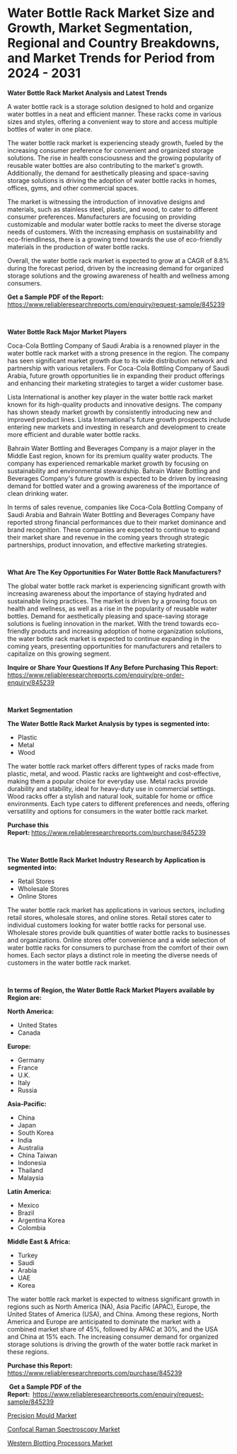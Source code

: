 <p><h1>Water Bottle Rack Market Size and Growth, Market Segmentation, Regional and Country Breakdowns, and Market Trends for Period from 2024 -  2031</h1></p><p><strong>Water Bottle Rack Market Analysis and Latest Trends</strong></p>
<p><p>A water bottle rack is a storage solution designed to hold and organize water bottles in a neat and efficient manner. These racks come in various sizes and styles, offering a convenient way to store and access multiple bottles of water in one place.</p><p>The water bottle rack market is experiencing steady growth, fueled by the increasing consumer preference for convenient and organized storage solutions. The rise in health consciousness and the growing popularity of reusable water bottles are also contributing to the market's growth. Additionally, the demand for aesthetically pleasing and space-saving storage solutions is driving the adoption of water bottle racks in homes, offices, gyms, and other commercial spaces.</p><p>The market is witnessing the introduction of innovative designs and materials, such as stainless steel, plastic, and wood, to cater to different consumer preferences. Manufacturers are focusing on providing customizable and modular water bottle racks to meet the diverse storage needs of customers. With the increasing emphasis on sustainability and eco-friendliness, there is a growing trend towards the use of eco-friendly materials in the production of water bottle racks.</p><p>Overall, the water bottle rack market is expected to grow at a CAGR of 8.8% during the forecast period, driven by the increasing demand for organized storage solutions and the growing awareness of health and wellness among consumers.</p></p>
<p><strong>Get a Sample PDF of the Report:&nbsp;</strong> <a href="https://www.reliableresearchreports.com/enquiry/request-sample/845239">https://www.reliableresearchreports.com/enquiry/request-sample/845239</a></p>
<p>&nbsp;</p>
<p><strong>Water Bottle Rack Major Market Players</strong></p>
<p><p>Coca-Cola Bottling Company of Saudi Arabia is a renowned player in the water bottle rack market with a strong presence in the region. The company has seen significant market growth due to its wide distribution network and partnership with various retailers. For Coca-Cola Bottling Company of Saudi Arabia, future growth opportunities lie in expanding their product offerings and enhancing their marketing strategies to target a wider customer base.</p><p>Lista International is another key player in the water bottle rack market known for its high-quality products and innovative designs. The company has shown steady market growth by consistently introducing new and improved product lines. Lista International's future growth prospects include entering new markets and investing in research and development to create more efficient and durable water bottle racks.</p><p>Bahrain Water Bottling and Beverages Company is a major player in the Middle East region, known for its premium quality water products. The company has experienced remarkable market growth by focusing on sustainability and environmental stewardship. Bahrain Water Bottling and Beverages Company's future growth is expected to be driven by increasing demand for bottled water and a growing awareness of the importance of clean drinking water.</p><p>In terms of sales revenue, companies like Coca-Cola Bottling Company of Saudi Arabia and Bahrain Water Bottling and Beverages Company have reported strong financial performances due to their market dominance and brand recognition. These companies are expected to continue to expand their market share and revenue in the coming years through strategic partnerships, product innovation, and effective marketing strategies.</p></p>
<p>&nbsp;</p>
<p><strong>What Are The Key Opportunities For Water Bottle Rack Manufacturers?</strong></p>
<p><p>The global water bottle rack market is experiencing significant growth with increasing awareness about the importance of staying hydrated and sustainable living practices. The market is driven by a growing focus on health and wellness, as well as a rise in the popularity of reusable water bottles. Demand for aesthetically pleasing and space-saving storage solutions is fueling innovation in the market. With the trend towards eco-friendly products and increasing adoption of home organization solutions, the water bottle rack market is expected to continue expanding in the coming years, presenting opportunities for manufacturers and retailers to capitalize on this growing segment.</p></p>
<p><strong>Inquire or Share Your Questions If Any Before Purchasing This Report:</strong> <a href="https://www.reliableresearchreports.com/enquiry/pre-order-enquiry/845239">https://www.reliableresearchreports.com/enquiry/pre-order-enquiry/845239</a></p>
<p>&nbsp;</p>
<p><strong>Market Segmentation</strong></p>
<p><strong>The Water Bottle Rack Market Analysis by types is segmented into:</strong></p>
<p><ul><li>Plastic</li><li>Metal</li><li>Wood</li></ul></p>
<p><p>The water bottle rack market offers different types of racks made from plastic, metal, and wood. Plastic racks are lightweight and cost-effective, making them a popular choice for everyday use. Metal racks provide durability and stability, ideal for heavy-duty use in commercial settings. Wood racks offer a stylish and natural look, suitable for home or office environments. Each type caters to different preferences and needs, offering versatility and options for consumers in the water bottle rack market.</p></p>
<p><strong>Purchase this Report:&nbsp;</strong><a href="https://www.reliableresearchreports.com/purchase/845239">https://www.reliableresearchreports.com/purchase/845239</a></p>
<p>&nbsp;</p>
<p><strong>The Water Bottle Rack Market Industry Research by Application is segmented into:</strong></p>
<p><ul><li>Retail Stores</li><li>Wholesale Stores</li><li>Online Stores</li></ul></p>
<p><p>The water bottle rack market has applications in various sectors, including retail stores, wholesale stores, and online stores. Retail stores cater to individual customers looking for water bottle racks for personal use. Wholesale stores provide bulk quantities of water bottle racks to businesses and organizations. Online stores offer convenience and a wide selection of water bottle racks for consumers to purchase from the comfort of their own homes. Each sector plays a distinct role in meeting the diverse needs of customers in the water bottle rack market.</p></p>
<p>&nbsp;</p>
<p><strong>In terms of Region, the Water Bottle Rack Market Players available by Region are:</strong></p>
<p>
    <p> <strong> North America: </strong>
        <ul>
            <li>United States</li>
            <li>Canada</li>
        </ul>
        </p> 
    <p> <strong> Europe: </strong>
        <ul>
            <li>Germany</li>
            <li>France</li>
            <li>U.K.</li>
            <li>Italy</li>
            <li>Russia</li>
        </ul>
        </p> 
    <p> <strong> Asia-Pacific: </strong>
        <ul>
            <li>China</li>
            <li>Japan</li>
            <li>South Korea</li>
            <li>India</li>
            <li>Australia</li>
            <li>China Taiwan</li>
            <li>Indonesia</li>
            <li>Thailand</li>
            <li>Malaysia</li>
        </ul>
        </p> 
    <p> <strong> Latin America: </strong>
        <ul>
            <li>Mexico</li>
            <li>Brazil</li>
            <li>Argentina Korea</li>
            <li>Colombia</li>
        </ul>
        </p> 
    <p> <strong> Middle East & Africa: </strong>
        <ul>
            <li>Turkey</li>
            <li>Saudi</li>
            <li>Arabia</li>
            <li>UAE</li>
            <li>Korea</li>
        </ul>
    </p>
    </p>
<p><p>The water bottle rack market is expected to witness significant growth in regions such as North America (NA), Asia Pacific (APAC), Europe, the United States of America (USA), and China. Among these regions, North America and Europe are anticipated to dominate the market with a combined market share of 45%, followed by APAC at 30%, and the USA and China at 15% each. The increasing consumer demand for organized storage solutions is driving the growth of the water bottle rack market in these regions.</p></p>
<p><strong>Purchase this Report: </strong><a href="https://www.reliableresearchreports.com/purchase/845239">https://www.reliableresearchreports.com/purchase/845239</a></p>
<p>&nbsp;<strong>Get a Sample PDF of the Report:&nbsp;&nbsp;</strong><a href="https://www.reliableresearchreports.com/enquiry/request-sample/845239">https://www.reliableresearchreports.com/enquiry/request-sample/845239</a></p>
<p><strong></strong></p>
<p><p><a href="https://view.publitas.com/reportprime-1/precision-mould-market-size-growth-and-forecast-from-2024-2031/">Precision Mould Market</a></p><p><a href="https://view.publitas.com/reportprime-1/confocal-raman-spectroscopy-market-size-growth-outlook-from-2024-to-2031-projecting-at-markets-trends-analysis-by-application-regional-outlook-and-revenue/">Confocal Raman Spectroscopy Market</a></p><p><a href="https://view.publitas.com/reportprime-1/western-blotting-processors-market-size-growth-and-forecast-from-2024-2031/">Western Blotting Processors Market</a></p></p>